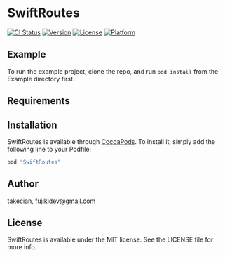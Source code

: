 # SwiftRoutes

[![CI Status](http://img.shields.io/travis/takecian/SwiftRoutes.svg?style=flat)](https://travis-ci.org/takecian/SwiftRoutes)
[![Version](https://img.shields.io/cocoapods/v/SwiftRoutes.svg?style=flat)](http://cocoapods.org/pods/SwiftRoutes)
[![License](https://img.shields.io/cocoapods/l/SwiftRoutes.svg?style=flat)](http://cocoapods.org/pods/SwiftRoutes)
[![Platform](https://img.shields.io/cocoapods/p/SwiftRoutes.svg?style=flat)](http://cocoapods.org/pods/SwiftRoutes)

## Example

To run the example project, clone the repo, and run `pod install` from the Example directory first.

## Requirements

## Installation

SwiftRoutes is available through [CocoaPods](http://cocoapods.org). To install
it, simply add the following line to your Podfile:

```ruby
pod "SwiftRoutes"
```

## Author

takecian, fujikidev@gmail.com

## License

SwiftRoutes is available under the MIT license. See the LICENSE file for more info.
